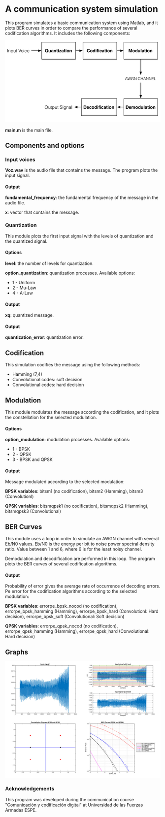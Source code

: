 # A communication system simulation
This program simulates a basic communication system using Matlab, and it plots BER curves in order to compare the performance of several codification algorithms. It includes the following components:

![Diagram](https://github.com/flandrade/communication-system-simulation/blob/master/images/diagram.png)

**main.m** is the main file.

## Components and options

### Input voices
**Voz.wav** is the audio file that contains the message. The program plots the input signal.

#### Output
**fundamental_frequency**: the fundamental frequency of the message in the audio file.

**x**: vector that contains the message.

### Quantization
This module plots the first input signal with the levels of quantization and the quantized signal.

#### Options
**level**: the number of levels for quantization.

**option_quantization**: quantization processes. Available options:
- 1 - Uniform
- 2 - Mu-Law
- 4 - A-Law

#### Output
**xq**: quantized message.

#### Output
**quantization_error**: quantization error.

## Codification
This simulation codifies the message using the following methods:
- Hamming (7,4)
- Convolutional codes: soft decision
- Convolutional codes: hard decision

## Modulation
This module modulates the message according the codification, and it plots the constellation for the selected modulation.

#### Options
**option_modulation**: modulation processes. Available options:
- 1 - BPSK
- 2 - QPSK
- 3 - BPSK and QPSK

#### Output
Message modulated according to the selected modulation:

**BPSK variables**: bitsm1 (no codification), bitsm2 (Hamming), bitsm3 (Convolutionl)

**QPSK variables**: bitsmqpsk1 (no codification), bitsmqpsk2 (Hamming), bitsmqpsk3 (Convolutional)

## BER Curves
This module uses a loop in order to simulate an AWGN channel with several Eb/N0 values. Eb/N0 is the energy per bit to noise power spectral density ratio. Value between 1 and 6, where 6 is for the least noisy channel.

Demodulation and decodification are performed in this loop. The program plots the BER curves of several codification algorithms.

#### Output
Probability of error gives the average rate of occurrence of decoding errors. Pe error for the codification algorithms according to the selected modulation:

**BPSK variables**: errorpe_bpsk_nocod (no codification), errorpe_bpsk_hamming (Hamming), errorpe_bpsk_hard (Convolutionl: Hard decision), errorpe_bpsk_soft (Convolutional: Soft decision)

**QPSK variables**: errorpe_qpsk_nocod (no codification), errorpe_qpsk_hamming (Hamming), errorpe_qpsk_hard (Convolutional: Hard decision)

## Graphs

![Plots](https://github.com/flandrade/communication-system-simulation/blob/master/images/graphs.jpg)

### Acknowledgements
This program was developed during the communication course "Comunicación y codificación digital" at Universidad de las Fuerzas Armadas ESPE.
